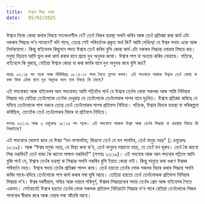```yaml
---
title:  ঈশ্বৰে মিছা নকয়
date:   05/02/2025
---
```


ঈশ্বৰে নিজে কোৱা কথাৰ বিষয়ে সংবেদনশীল নে? তেওঁ নিজৰ ব্যৱস্থা সলনি কৰিব আৰু তেওঁ প্ৰতিজ্ঞা কৰা কাৰ্য এটা নকৰাৰ সিদ্ধান্ত ল’ব পাৰেনে? যদি পাৰে, তেন্তে সেই পৰিবৰ্তনৰ প্ৰকৃত অৰ্থ কি? আমি দেখিছো যে ঈশ্বৰ সদায় একে আৰু নিৰ্ভৰযোগ্য। কিন্তু বাইবেলৰ কিছুমান পদত ঈশ্বৰে তেওঁ কৰিব বুলি কোৱা কাৰ্য এটা নকৰাৰ সিদ্ধান্ত লোৱাৰ বিষয়ে কয়। মনুষ্য হিচাবে আমি ভুল কৰা কাৰ্য কৰাৰ বাবে প্ৰায়ে দুখ অনুভৱ কৰো। ঈশ্বৰে পাপ বা অন্যায় কৰিব নোৱাৰে। গতিকে, বাইবেলে কি বুজায়, যেতিয়া ঈশ্বৰে কোৱা বা কৰা কাৰ্যৰ বাবে দুখ অনুভৱ কৰে বুলি কয়?

`যাত্ৰাঃ ৩২:১৪ পদ পঢ়ক আৰু যিৰিমিয়াঃ ১৮:৪-১০ পদৰ সৈতে তুলনা কৰক। এই পদবোৰে আমাক ঈশ্বৰে তেওঁ কোৱা বা কৰা কিবা এটাৰ বাবে দুখ অনুভৱ কৰে তাৰ বিষয়ে কি কৈছে?`

এই পদবোৰত আৰু বাইবেলৰ আন পদবোৰত আমি পঢ়িবলৈ পাওঁ যে ঈশ্বৰে তেওঁৰ লোক সকলক আৰু শাস্তি নিদিয়াৰ সিদ্ধান্ত লয় যেতিয়া তেওঁলোকে তেওঁক দেখুৱায় যে তেওঁলোকে তেওঁলোকৰ পাপৰ বাবে দুঃখিত। ঈশ্বৰে প্ৰতিজ্ঞা কৰিছে যে যদিহে তেওঁলোকে পাপ নকৰে তেন্তে তেওঁ তেওঁলোকৰ পাপৰ প্ৰতিফল নিদিয়ে। গতিকে, ঈশ্বৰে যিদৰে ব্যৱস্থা বা পৰিকল্পনা কৰিছিল, তেনেকৈ তেওঁ তেওঁলোকৰ বিচাৰ বা প্ৰতিফল নিদিয়ে।

`গণনাঃ ২৩:১৯ আৰু ৩ চমূৱেলঃ ১৫:২৯ পদ পঢ়ক। এই পদবোৰে আমাক ঈশ্বৰ আৰু তেওঁৰ সিদ্ধান্ত বা ব্যৱস্থাৰ বিষয়ে কি শিকাইছে?`

এই পদবোৰে ঘোষণা কৰে যে ঈশ্বৰ “মন নাপালটায়; কিয়নো তেওঁ যে মন পালটাব, তেওঁ মানুহ নহয়” (১ চমূৱেলঃ ১০:২৯)। আৰু “ঈশ্বৰ মনুষ্য নহয়, যে মিছা কথা ক’ব, তেওঁ মানুহৰ সন্তানো নহয়, যে তেওঁ মন ঘূৰাব। তেওঁ কৈ জানো সিদ্ধ নকৰিব? তেওঁ বাক্য কৈ জানো সাম্ফল নকৰিব?” (গণনাঃ ২৩:১৯)। এই পদবোৰ আৰু আন পদবোৰ পঢ়িলে আমি বুজি পাওঁ যে, ঈশ্বৰে তেওঁৰ ব্যৱস্থা বা সিদ্ধান্ত সলনি নকৰিব বুলি ইয়াত কোৱা নাই। কিন্তু মানুহে কৰা ধৰণে ঈশ্বৰৰ পৰিবৰ্তন নহয়। ঈশ্বৰে সদায় তেওঁৰ প্ৰতিজ্ঞা পালন কৰে। তেওঁ হয়তো তেওঁৰ লোক সকলৰ বিচাৰ কৰাৰ সিদ্ধান্ত সলনি কৰিব পাৰে-যদিহে তেওঁলোকে পাপ কাৰ্য কৰাৰ পৰা ঘূৰি আহে। তেতিয়া হয়তো তেওঁ তেওঁলোকক প্ৰতিফল নিদিয়াৰ সিদ্ধান্ত ল’ব। ঈশ্বৰ মৰমীয়াল, পবিত্ৰ আরু দয়াৰে পৰিপূৰ্ণ, ঈশ্বৰৰ সিদ্ধান্তবোৰ সদায় তেওঁৰ প্ৰেম আৰু বাইবেলৰ সৈতে একমত। সেইবাবেই ঈশ্বৰে হয়তো তেওঁৰ লোক সকলক প্ৰতিফল নিদিয়াটো সিদ্ধান্ত ল’ব পাৰে যেতিয়া তেওঁলোকে নিজৰ পাপবোৰ স্বীকাৰ কৰে আৰু বেয়াৰ পৰা আঁতৰি আহে।